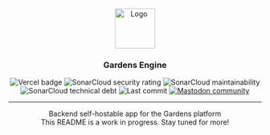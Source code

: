 <!-- PROJECT LOGO -->
<br />
<p align="center">
  <a href="https://github.com/joingardens/gardens">
    <img src="assets/Logo.svg" alt="Logo" width="80" height="80">
  </a>

  <h3 align="center">Gardens Engine</h3>
  
  <div align="center">
  <img src="https://vercelbadge.vercel.app/api/joingardens/gardens" alt="Vercel badge">
  <img src="https://sonarcloud.io/api/project_badges/measure?project=joingardens_gardens&metric=security_rating" alt="SonarCloud security rating">
  <img src="https://sonarcloud.io/api/project_badges/measure?project=joingardens_gardens&metric=sqale_rating" alt="SonarCloud maintainability">
  </div>
  <div align="center">
  <img src="https://sonarcloud.io/api/project_badges/measure?project=joingardens_gardens&metric=sqale_index" alt="SonarCloud technical debt">
  <img src="https://img.shields.io/github/last-commit/joingardens/gardens" alt="Last commit">
  <a href="https://masto.cloud.joingardens.com/"><img src="https://img.shields.io/badge/Community-Join-blue" alt="Mastodon community"></a></div>
  </div>
  
 ---
  
  <div align="center">
  <p align="center">
    Backend self-hostable app for the Gardens platform
    <br />
    This README is a work in progress. Stay tuned for more!
  </p>
  </div>
</p>
